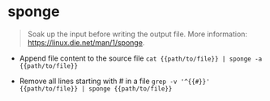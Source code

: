 # sponge
> Soak up the input before writing the output file.
> More information: <https://linux.die.net/man/1/sponge>.

- Append file content to the source file
`cat {{path/to/file}} | sponge -a {{path/to/file}}`

- Remove all lines starting with # in a file
`grep -v '^{{#}}' {{path/to/file}} | sponge {{path/to/file}}`
